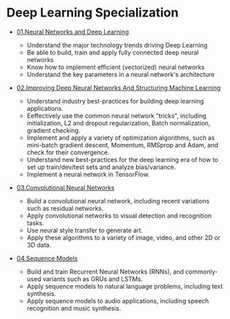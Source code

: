 # Deep Learning Specialization

- [01.Neural Networks and Deep Learning](https://github.com/udaypratapyati/DeepLearning_With_Tensorflow2/tree/master/02.Deep%20Learning%20Specialization/01.Neural%20Networks%20and%20Deep%20Learning)
  - Understand the major technology trends driving Deep Learning
  - Be able to build, train and apply fully connected deep neural networks 
  - Know how to implement efficient (vectorized) neural networks 
  - Understand the key parameters in a neural network's architecture

- [02.Improving Deep Neural Networks And Structuring Machine Learning](https://github.com/udaypratapyati/DeepLearning_With_Tensorflow2/tree/master/02.Deep%20Learning%20Specialization/02.Improving%20Deep%20Neural%20Networks%20And%20Structuring%20Machine%20Learning)
	- Understand industry best-practices for building deep learning applications. 
	- Eeffectively use the common neural network "tricks", including initialization, L2 and dropout regularization, Batch normalization, gradient checking.
	- Implement and apply a variety of optimization algorithms, such as mini-batch gradient descent, Momentum, RMSprop and Adam, and check for their convergence. 
	- Understand new best-practices for the deep learning era of how to set up train/dev/test sets and analyze bias/variance.
	- Implement a neural network in TensorFlow.
- [03.Convolutional Neural Networks](https://github.com/udaypratapyati/DeepLearning_With_Tensorflow2/tree/master/02.Deep%20Learning%20Specialization/03.Convolutional%20Neural%20Networks)
	- Build a convolutional neural network, including recent variations such as residual networks.
	- Apply convolutional networks to visual detection and recognition tasks.
	- Use neural style transfer to generate art.
	- Apply these algorithms to a variety of image, video, and other 2D or 3D data.
- [04.Sequence Models](https://github.com/udaypratapyati/DeepLearning_With_Tensorflow2/tree/master/02.Deep%20Learning%20Specialization/04.Sequence%20Models/Week12)
	- Build and train Recurrent Neural Networks (RNNs), and commonly-used variants such as GRUs and LSTMs.
	- Apply sequence models to natural language problems, including text synthesis. 
	- Apply sequence models to audio applications, including speech recognition and music synthesis.